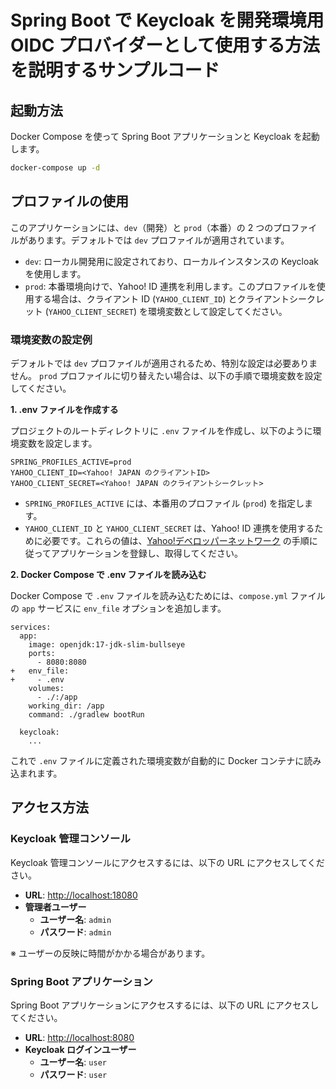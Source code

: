 # Spring Boot で Keycloak を開発環境用 OIDC プロバイダーとして使用する方法を説明するサンプルコード

## 起動方法

Docker Compose を使って Spring Boot アプリケーションと Keycloak を起動します。

```bash
docker-compose up -d
```

## プロファイルの使用

このアプリケーションには、`dev`（開発）と `prod`（本番）の 2 つのプロファイルがあります。デフォルトでは `dev` プロファイルが適用されています。

- `dev`: ローカル開発用に設定されており、ローカルインスタンスの Keycloak を使用します。
- `prod`: 本番環境向けで、Yahoo! ID 連携を利用します。このプロファイルを使用する場合は、クライアント ID (`YAHOO_CLIENT_ID`) とクライアントシークレット (`YAHOO_CLIENT_SECRET`) を環境変数として設定してください。

### 環境変数の設定例

デフォルトでは `dev` プロファイルが適用されるため、特別な設定は必要ありません。
`prod` プロファイルに切り替えたい場合は、以下の手順で環境変数を設定してください。

**1. .env ファイルを作成する**

プロジェクトのルートディレクトリに `.env` ファイルを作成し、以下のように環境変数を設定します。

```env
SPRING_PROFILES_ACTIVE=prod
YAHOO_CLIENT_ID=<Yahoo! JAPAN のクライアントID>
YAHOO_CLIENT_SECRET=<Yahoo! JAPAN のクライアントシークレット>
```

- `SPRING_PROFILES_ACTIVE` には、本番用のプロファイル (`prod`) を指定します。
- `YAHOO_CLIENT_ID` と `YAHOO_CLIENT_SECRET` は、Yahoo! ID 連携を使用するために必要です。これらの値は、[Yahoo!デベロッパーネットワーク](https://developer.yahoo.co.jp/yconnect/v2/index.html) の手順に従ってアプリケーションを登録し、取得してください。

**2. Docker Compose で .env ファイルを読み込む**

Docker Compose で `.env` ファイルを読み込むためには、`compose.yml` ファイルの `app` サービスに `env_file` オプションを追加します。

```diff_yaml:yaml
services:
  app:
    image: openjdk:17-jdk-slim-bullseye
    ports:
      - 8080:8080
+   env_file:
+     - .env
    volumes:
      - ./:/app
    working_dir: /app
    command: ./gradlew bootRun

  keycloak:
    ...
```

これで `.env` ファイルに定義された環境変数が自動的に Docker コンテナに読み込まれます。

## アクセス方法

### Keycloak 管理コンソール

Keycloak 管理コンソールにアクセスするには、以下の URL にアクセスしてください。

- **URL**: [http://localhost:18080](http://localhost:18080)
- **管理者ユーザー**
  - **ユーザー名**: `admin`
  - **パスワード**: `admin`

※ ユーザーの反映に時間がかかる場合があります。

### Spring Boot アプリケーション

Spring Boot アプリケーションにアクセスするには、以下の URL にアクセスしてください。

- **URL**: [http://localhost:8080](http://localhost:8080)
- **Keycloak ログインユーザー**
  - **ユーザー名**: `user`
  - **パスワード**: `user`
